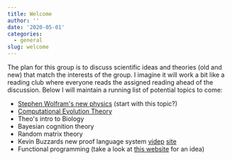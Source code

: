 ```yaml
---
title: Welcome
author: ''
date: '2020-05-01'
categories:
  - general
slug: welcome
---
```


The plan for this group is to discuss scientific ideas and theories (old and new) that match the interests of the group. I imagine it will work a bit like a reading club where everyone reads the assigned reading ahead of the discussion. Below I will maintain a running list of potential topics to come:

* [Stephen Wolfram's new physics](/post/stephen-wolfram-s-new-physics/) (start with this topic?)
* [Computational Evolution Theory](/post/evolution-theory-and-complexity/)
* Theo's intro to Biology
* Bayesian cognition theory 
* Random matrix theory
* Kevin Buzzards new proof language system [videp](https://www.youtube.com/watch?v=aZHbnQlFOn4) [site](https://leanprover.github.io/theorem_proving_in_lean/index.html)
* Functional programming (take a look at [this website](http://learnyouahaskell.com/chapters) for an idea)


